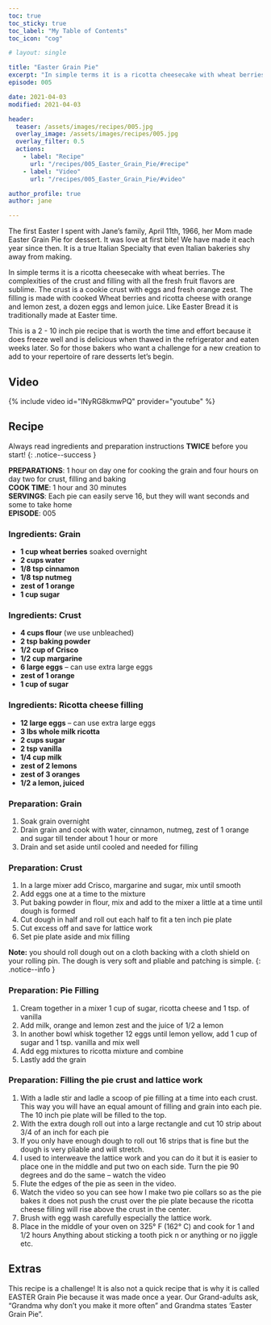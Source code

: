 ```yaml
---
toc: true
toc_sticky: true
toc_label: "My Table of Contents"
toc_icon: "cog"

# layout: single

title: "Easter Grain Pie"
excerpt: "In simple terms it is a ricotta cheesecake with wheat berries."
episode: 005

date: 2021-04-03
modified: 2021-04-03

header:
  teaser: /assets/images/recipes/005.jpg
  overlay_image: /assets/images/recipes/005.jpg
  overlay_filter: 0.5
  actions:
    - label: "Recipe"
      url: "/recipes/005_Easter_Grain_Pie/#recipe"
    - label: "Video"
      url: "/recipes/005_Easter_Grain_Pie/#video"

author_profile: true
author: jane

---
```


The first Easter I spent with Jane’s family, April 11th, 1966, her Mom made Easter Grain Pie for dessert. It was love at first bite! We have made it each year since then. It is a true Italian Specialty that even Italian bakeries shy away from making.

In simple terms it is a ricotta cheesecake with wheat berries. The complexities of the crust and filling with all the fresh fruit flavors are sublime. The crust is a cookie crust with eggs and fresh orange zest. The filling is made with cooked Wheat berries and ricotta cheese with orange and lemon zest, a dozen eggs and lemon juice. Like Easter Bread it is traditionally made at Easter time.

This is a 2 - 10 inch pie recipe that is worth the time and effort because it does freeze well and is delicious when thawed in the refrigerator and eaten weeks later. So for those bakers who want a challenge for a new creation to add to your repertoire of rare desserts let’s begin.

## Video

{% include video id="lNyRG8kmwPQ" provider="youtube" %}

## Recipe

Always read ingredients and preparation instructions **TWICE** before you start!
{: .notice--success }

**PREPARATIONS**: 1 hour on day one for cooking the grain and four hours on day two for crust, filling and baking<br>
**COOK TIME**: 1 hour and 30 minutes<br>
**SERVINGS**: Each pie can easily serve 16, but they will want seconds and some to take home<br>
**EPISODE**: 005

### Ingredients: Grain

* **1 cup wheat berries** soaked overnight
* **2 cups water**
* **1/8 tsp cinnamon**
* **1/8 tsp nutmeg**
* **zest of 1 orange**
* **1 cup sugar**

### Ingredients: Crust

* **4 cups flour** (we use unbleached)
* **2 tsp baking powder**
* **1/2 cup of Crisco**
* **1/2 cup margarine**
* **6 large eggs** – can use extra large eggs
* **zest of 1 orange**
* **1 cup of sugar**

### Ingredients: Ricotta cheese filling

* **12 large eggs** – can use extra large eggs
* **3 lbs whole milk ricotta**
* **2 cups sugar**
* **2 tsp vanilla**
* **1/4 cup milk**
* **zest of 2 lemons**
* **zest of 3 oranges**
* **1/2 a lemon,  juiced**

### Preparation: Grain

1. Soak grain overnight
2. Drain grain and cook with water, cinnamon, nutmeg, zest of 1 orange and sugar till tender about 1 hour or more
3. Drain and set aside until cooled and needed for filling

### Preparation: Crust

1. In a large mixer add Crisco, margarine and sugar, mix until smooth
2. Add eggs one at a time to the mixture
3. Put baking powder in flour, mix and add to the mixer a little at a time until dough is formed
4. Cut dough in half and roll out each half to fit a ten inch pie plate
5. Cut excess off and save for lattice work
6. Set pie plate aside and mix filling

**Note:** you should roll dough out on a cloth backing with a cloth shield on your rolling pin. The dough is very soft and pliable and patching is simple.
{: .notice--info }

### Preparation: Pie Filling 

1. Cream together in a mixer 1 cup of sugar, ricotta cheese and 1 tsp. of vanilla
2. Add milk, orange and lemon zest and the juice of 1/2 a lemon
3. In another bowl whisk together 12 eggs until lemon yellow, add 1 cup of sugar and 1 tsp. vanilla and mix well
4. Add egg mixtures to ricotta mixture and combine
5. Lastly add the grain

### Preparation: Filling the pie crust and lattice work

1. With a ladle stir and ladle a scoop of pie filling at a time into each crust. This way you will have an equal amount of filling and grain into each pie. The 10 inch pie plate will be filled to the top.
2. With the extra dough roll out into a large rectangle and cut 10 strip about 3/4 of an inch for each pie
3. If you only have enough dough to roll out 16 strips that is fine but the dough is very pliable and will stretch.
4. I used to interweave the lattice work and you can do it but it is easier to place one in the middle and put two on each side. Turn the pie 90 degrees and do the same – watch the video
5. Flute the edges of the pie as seen in the video.
6. Watch the video so you can see how I make two pie collars so as the pie bakes it does not push the crust over the pie plate because the ricotta cheese filling will rise above the crust in the center. 
7. Brush with egg wash carefully especially the lattice work.
8. Place in the middle of your oven on 325&deg; F (162&deg; C) and cook for 1 and 1/2 hours
Anything about sticking a tooth pick n or anything or no jiggle etc.

## Extras

This recipe is a challenge! It is also not a quick recipe that is why it is called EASTER Grain Pie because it was made once a year. Our Grand-adults ask, “Grandma why don’t you make it more often” and Grandma states ‘Easter Grain Pie”.
